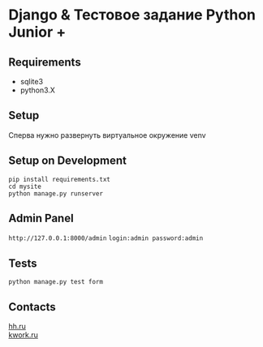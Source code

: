 # Django & Тестовое задание Python Junior +


## Requirements
- sqlite3
- python3.X

## Setup
Сперва нужно развернуть виртуальное окружение venv

## Setup on Development
```pip install requirements.txt```<br>
```cd mysite``` <br>
```python manage.py runserver``` <br>

## Admin Panel
```http://127.0.0.1:8000/admin```
```login:admin password:admin```

## Tests
```python manage.py test form ```


## Contacts
<a href='https://hh.ru/resume/90326086ff0b1db1c80039ed1f43704865394e' target='_blank'>hh.ru</a> <br>
<a href='https://kwork.ru/user/marathe' target='_blank'>kwork.ru</a>

